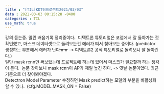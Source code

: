 ```yaml
---
title : "[TIL]KDT팀프로젝트2021/03/03"
data : 2021-03-03 00:15:28 -0400
categories : TIL
use_math: true
---
```

강의 듣는중. 밀린 배움기록 정리중이다.  
디텍트론 튜토리얼은 코랩에서 잘 돌아가는 것 확인했고, 마스크 데이터셋으로 돌려보는건 에러가 떠서 찾아보는 중이다. (predictor 생성하는 부분에서 에러가 난다ㅠㅠ -> 디텍트론2 공식 튜토리얼로 돌려보니 잘 돌아간다.)  
일단 mask rcnn만 써보았는데 프로젝트에 하는데 있어서 마스크가 필요할까 하는 생각이 든다.  논문 찾아보니 mask rcnn이 AP가 제일 높긴 하다. -> 옛날 논문이었다. 최근 기준으로 더 찾아봐야겠다.  
Detectron Model Parameter 수정하면 Mask predict하는 모델의 부분을 비활성화 할 수 있다.  (cfg.MODEL.MASK_ON = False)  
